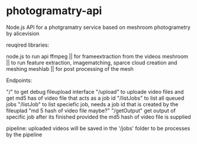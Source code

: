 # photogramatry-api
Node.js API for a photgramatry service based on meshroom photogrametry by alicevision

reuqired libraries:

node.js to run api
ffmpeg     || for frameextraction from the videos
meshroom   || to run feature extraction, imagematching, sparce cloud creation and meshing
meshlab    || for post processing of the mesh 

Endpoints:

"/"           to get debug fileupload interface
"/upload"     to uploade video files and get md5 has of video file that acts as a job id 
"/listJobs"   to list all queued jobs
"/listJob"    to list speciefic job, needs a job id that is created by the fileuplad "md 5 hash of video file maybe?"
"/getOutput"  get output of specific job after its finished provided the md5 hash of video file is supplied

pipeline:
uploaded videos will be saved in the '/jobs' folder to be processes by the pipeline

